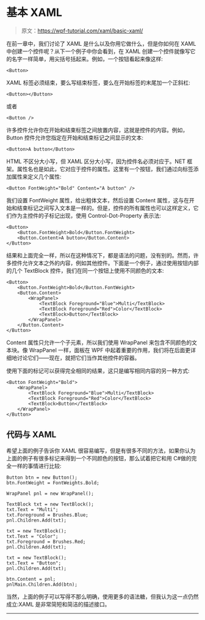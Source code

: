 # 基本 XAML

> 原文：<https://wpf-tutorial.com/xaml/basic-xaml/>

在前一章中，我们讨论了 XAML 是什么以及你用它做什么，但是你如何在 XAML 中创建一个控件呢？从下一个例子中你会看到，在 XAML 创建一个控件就像写它的名字一样简单，用尖括号括起来。例如，一个按钮看起来像这样:

```
<Button>
```

XAML 标签必须结束，要么写结束标签，要么在开始标签的末尾加一个正斜杠:

```
<Button></Button>
```

或者

```
<Button />
```

<input type="hidden" name="IL_IN_ARTICLE">

许多控件允许你在开始和结束标签之间放置内容，这就是控件的内容。例如，Button 控件允许您指定在开始和结束标记之间显示的文本:

```
<Button>A button</Button>
```

HTML 不区分大小写，但 XAML 区分大小写，因为控件名必须对应于。NET 框架。属性名也是如此，它对应于控件的属性。这里有一个按钮，我们通过向标签添加属性来定义几个属性:

```
<Button FontWeight="Bold" Content="A button" />
```

我们设置 FontWeight 属性，给出粗体文本，然后设置 Content 属性，这与在开始和结束标记之间写入文本是一样的。但是，控件的所有属性也可以这样定义，它们作为主控件的子标记出现，使用 Control-Dot-Property 表示法:

```
<Button>
    <Button.FontWeight>Bold</Button.FontWeight>
    <Button.Content>A button</Button.Content>
</Button>
```

结果和上面完全一样，所以在这种情况下，都是语法的问题，没有别的。然而，许多控件允许文本之外的内容，例如其他控件。下面是一个例子，通过使用按钮内部的几个 TextBlock 控件，我们在同一个按钮上使用不同颜色的文本:

```
<Button>
    <Button.FontWeight>Bold</Button.FontWeight>
    <Button.Content>
        <WrapPanel>
            <TextBlock Foreground="Blue">Multi</TextBlock>
            <TextBlock Foreground="Red">Color</TextBlock>
            <TextBlock>Button</TextBlock>
        </WrapPanel>
    </Button.Content>
</Button>
```

Content 属性只允许一个子元素，所以我们使用 WrapPanel 来包含不同颜色的文本块。像 WrapPanel 一样，面板在 WPF 中起着重要的作用，我们将在后面更详细地讨论它们——现在，就把它们当作其他控件的容器。

使用下面的标记可以获得完全相同的结果，这只是编写相同内容的另一种方式:

```
<Button FontWeight="Bold">
    <WrapPanel>
        <TextBlock Foreground="Blue">Multi</TextBlock>
        <TextBlock Foreground="Red">Color</TextBlock>
        <TextBlock>Button</TextBlock>
    </WrapPanel>
</Button>
```

## 代码与 XAML

希望上面的例子告诉你 XAML 很容易编写，但是有很多不同的方法，如果你认为上面的例子有很多标记来得到一个不同颜色的按钮，那么试着把它和用 C#做的完全一样的事情进行比较:

```
Button btn = new Button();
btn.FontWeight = FontWeights.Bold;

WrapPanel pnl = new WrapPanel();

TextBlock txt = new TextBlock();
txt.Text = "Multi";
txt.Foreground = Brushes.Blue;
pnl.Children.Add(txt);

txt = new TextBlock();
txt.Text = "Color";
txt.Foreground = Brushes.Red;
pnl.Children.Add(txt);

txt = new TextBlock();
txt.Text = "Button";
pnl.Children.Add(txt);

btn.Content = pnl;
pnlMain.Children.Add(btn);
```

当然，上面的例子可以写得不那么明确，使用更多的语法糖，但我认为这一点仍然成立:XAML 是非常简短和简洁的描述接口。

* * *
